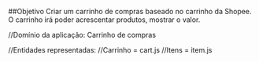 ##Objetivo
Criar um carrinho de compras baseado no carrinho da Shopee. O carrinho irá poder acrescentar produtos, mostrar o valor.

//Domínio da aplicação: Carrinho de compras

//Entidades representadas: 
//Carrinho = cart.js
//Itens = item.js